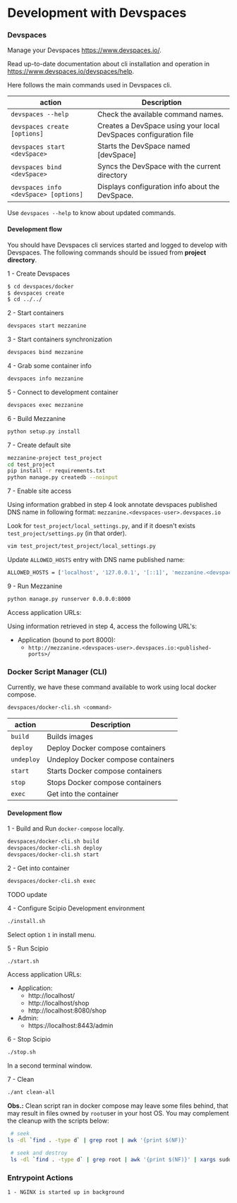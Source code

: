 # Development with Devspaces

### Devspaces 

Manage your Devspaces https://www.devspaces.io/.

Read up-to-date documentation about cli installation and operation in https://www.devspaces.io/devspaces/help.

Here follows the main commands used in Devspaces cli. 

|action   |Description                                                                                   |
|---------|----------------------------------------------------------------------------------------------|
|`devspaces --help`                    |Check the available command names.                               |
|`devspaces create [options]`          |Creates a DevSpace using your local DevSpaces configuration file |
|`devspaces start <devSpace>`          |Starts the DevSpace named \[devSpace\]                           |
|`devspaces bind <devSpace>`           |Syncs the DevSpace with the current directory                    |
|`devspaces info <devSpace> [options]` |Displays configuration info about the DevSpace.                  |

Use `devspaces --help` to know about updated commands.

#### Development flow

You should have Devspaces cli services started and logged to develop with Devspaces.
The following commands should be issued from **project directory**.

1 - Create Devspaces

```bash
$ cd devspaces/docker
$ devspaces create
$ cd ../../

```

2 - Start containers

```bash
devspaces start mezzanine
```

3 - Start containers synchronization

```bash
devspaces bind mezzanine
```

4 - Grab some container info

```bash
devspaces info mezzanine
```

5 - Connect to development container

```bash
devspaces exec mezzanine
```

6 - Build Mezzanine

```bash
python setup.py install
```

7 - Create default site

```bash
mezzanine-project test_project
cd test_project
pip install -r requirements.txt
python manage.py createdb --noinput
```

7 - Enable site access

Using information grabbed in step 4 look annotate devspaces published DNS name in following format:
  `mezzanine.<devspaces-user>.devspaces.io`

Look for `test_project/local_settings.py`, and if it doesn't exists `test_project/settings.py` (in that order).

```bash
vim test_project/test_project/local_settings.py
```

Update `ALLOWED_HOSTS` entry with DNS name published name:

```bash
ALLOWED_HOSTS = ['localhost', '127.0.0.1', '[::1]', 'mezzanine.<devspaces-user>.devspaces.io']
```

9 - Run Mezzanine

```bash
python manage.py runserver 0.0.0.0:8000
```

Access application URLs:

Using information retrieved in step 4, access the following URL's:

* Application (bound to port 8000):
  * `http://mezzanine.<devspaces-user>.devspaces.io:<published-ports>/`

### Docker Script Manager (CLI)

Currently, we have these command available to work using local docker compose.

```bash
devspaces/docker-cli.sh <command>
```

|action    |Description                                                               |
|----------|--------------------------------------------------------------------------|
|`build`   |Builds images                                                             |
|`deploy`  |Deploy Docker compose containers                                          |
|`undeploy`|Undeploy Docker compose containers                                        |
|`start`   |Starts Docker compose containers                                          |
|`stop`    |Stops Docker compose containers                                           |
|`exec`    |Get into the container                                                    |

#### Development flow

1 - Build and Run `docker-compose` locally.

```bash
devspaces/docker-cli.sh build
devspaces/docker-cli.sh deploy
devspaces/docker-cli.sh start
```

2 - Get into container

```bash
devspaces/docker-cli.sh exec
```

TODO update

4 - Configure Scipio Development environment

```bash
./install.sh
```


Select option `1` in install menu.

5 - Run Scipio

```bash
./start.sh
```

Access application URLs:

* Application: 
    * http://localhost/
    * http://localhost/shop
    * http://localhost:8080/shop
* Admin:
    * https://localhost:8443/admin

6 - Stop Scipio

```bash 
./stop.sh
```

In a second terminal window.

7 - Clean

```bash
./ant clean-all
```

**Obs.:** Clean script ran in docker compose may leave some files behind, that may result in files owned by `root`user in your host OS. 
You may complement the cleanup with the scripts below:
```bash
 # seek 
ls -dl `find . -type d` | grep root | awk '{print $(NF)}'

 # seek and destroy
 ls -dl `find . -type d` | grep root | awk '{print $(NF)}' | xargs sudo rm -rf
```
 
### Entrypoint Actions

    1 - NGINX is started up in background
